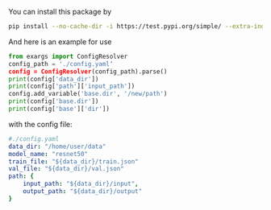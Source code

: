 You can install this package by
```bash
pip install --no-cache-dir -i https://test.pypi.org/simple/ --extra-index-url https://pypi.org/simple exargs-qiaoy
```

And here is an example for use
```python
from exargs import ConfigResolver
config_path = './config.yaml‘
config = ConfigResolver(config_path).parse()
print(config['data_dir'])
print(config['path']['input_path'])
config.add_variable('base.dir', '/new/path')
print(config['base.dir'])
print(config['base']['dir'])
```
with the config file:
```yaml
#./config.yaml
data_dir: "/home/user/data"
model_name: "resnet50"
train_file: "${data_dir}/train.json"
val_file: "${data_dir}/val.json"
path: {
    input_path: "${data_dir}/input",
    output_path: "${data_dir}/output"
}
```